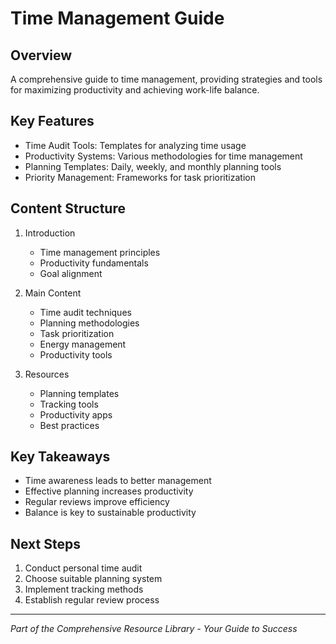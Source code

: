 # Time Management Guide

## Overview
A comprehensive guide to time management, providing strategies and tools for maximizing productivity and achieving work-life balance.

## Key Features
- Time Audit Tools: Templates for analyzing time usage
- Productivity Systems: Various methodologies for time management
- Planning Templates: Daily, weekly, and monthly planning tools
- Priority Management: Frameworks for task prioritization

## Content Structure
1. Introduction
   - Time management principles
   - Productivity fundamentals
   - Goal alignment

2. Main Content
   - Time audit techniques
   - Planning methodologies
   - Task prioritization
   - Energy management
   - Productivity tools

3. Resources
   - Planning templates
   - Tracking tools
   - Productivity apps
   - Best practices

## Key Takeaways
- Time awareness leads to better management
- Effective planning increases productivity
- Regular reviews improve efficiency
- Balance is key to sustainable productivity

## Next Steps
1. Conduct personal time audit
2. Choose suitable planning system
3. Implement tracking methods
4. Establish regular review process

---

*Part of the Comprehensive Resource Library - Your Guide to Success*
